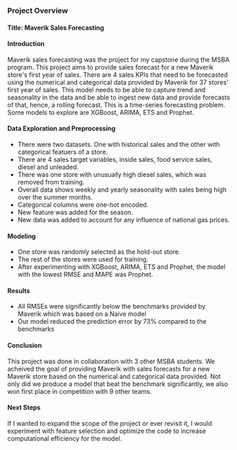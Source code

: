 ### Project Overview
#### Title: Maverik Sales Forecasting

#### Introduction
Maverik sales forecasting was the project for my capstone during the MSBA program. This project aims to provide sales forecast for a new Maverik store's first year of sales. There are 4 sales KPIs that need to be forecasted using the numerical and categorical data provided by Maverik for 37 stores' first year of sales. This model needs to be able to capture trend and seasonality in the data and be able to ingest new data and provide forecasts of that, hence, a rolling forecast. This is a time-series forecasting problem. Some models to explore are XGBoost, ARIMA, ETS and Prophet. 

#### Data Exploration and Preprocessing
- There were two datasets. One with historical sales and the other with categorical featuers of a store.
- There are 4 sales target variables, inside sales, food service sales, diesel and unleaded.
- There was one store with unusually high diesel sales, which was removed from training.
- Overall data shows weekly and yearly seasonality with sales being high over the summer months.
- Categorical columns were one-hot encoded.
- New feature was added for the season.
- New data was added to account for any influence of national gas prices.

#### Modeling
- One store was randomly selected as the hold-out store.
- The rest of the stores were used for training.
- After experimenting with XGBoost, ARIMA, ETS and Prophet, the model with the lowest RMSE and MAPE was Prophet.

#### Results
- All RMSEs were significantly below the benchmarks provided by Maverik which was based on a Naive model
- Our model reduced the prediction error by 73% compared to the benchmarks

#### Conclusion
This project was done in collaboration with 3 other MSBA students. We acheived the goal of providing Maverik with sales forecasts for a new Maverik store based on the numerical and categorical data provided. Not only did we produce a model that beat the benchmark significantly, we also won first place in competition with 9 other teams. 

#### Next Steps
If I wanted to expand the scope of the project or ever revisit it, I would experiment with feature selection and optimize the code to increase computational efficiency for the model. 


